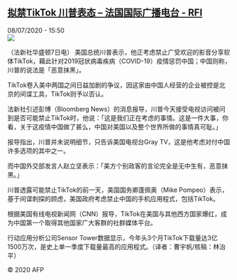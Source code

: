 <!--1594220197000-->
[拟禁TikTok  川普表态 – 法国国际广播电台 - RFI](http://www.rfi.fr//cn/contenu/20200708-%E6%8B%9F%E7%A6%81tiktok-%E5%B7%9D%E6%99%AE%E8%A1%A8%E6%80%81)
------

<div>08/07/2020 - 15:50</div><img src="https://s.rfi.fr/media/display/a6c7778e-c124-11ea-a399-005056bf87d6/w:310/p:16x9/int0020b.200708215001.jpg"><div class="t-content__body u-clearfix"><div class="m-interstitial"></div><p>（法新社华盛顿7日电）    美国总统川普表示，他正考虑禁止广受欢迎的影音分享软体TikTok，藉此针对2019冠状病毒疾病（COVID-19）疫情惩罚中国；中国则称，川普的说法是「恶意抹黑」。</p><p>    TikTok卷入美中两国之间日益加剧的争议，因这家由中国人经营的企业被控是北京的间谍工具，TikTok则予以否认。</p><p>    法新社引述彭博（Bloomberg News）的消息报导，川普今天接受电视访问被问到是否可能禁止TikTok时，他说：「这是我们正在考虑的事情。这是一件大事，你看，关于这疫情中国做了甚么，中国对美国以及整个世界所做的事情真可耻。」</p><p>    报导指出，川普并未说明细节，只告诉美国电视台Gray TV，这是他考虑对付中国许多选项的其中之一。</p><p>    而中国外交部发言人赵立坚表示：「美方个别政客的言论完全是无中生有，恶意抹黑。」</p><p>    川普透露可能禁止TikTok的前一天，美国国务卿蓬佩奥（Mike Pompeo）表示，基于间谍刺探的顾虑，美国政府考虑禁止中国的手机应用程式，包括TikTok。</p><p>    根据美国有线电视新闻网（CNN）报导，TikTok在美国与其他西方国家爆红，成为中国第一个取得其他国家广大客群的社群媒体平台。</p><p>    行动应用分析公司Sensor Tower数据显示，今年头3个月TikTok下载量达3亿1500万次，是史上单一季度下载量最高的应用程式。（译者：曹宇帆/核稿：林治平）</p><p class="t-copyright">© 2020 AFP</p>        </div>
